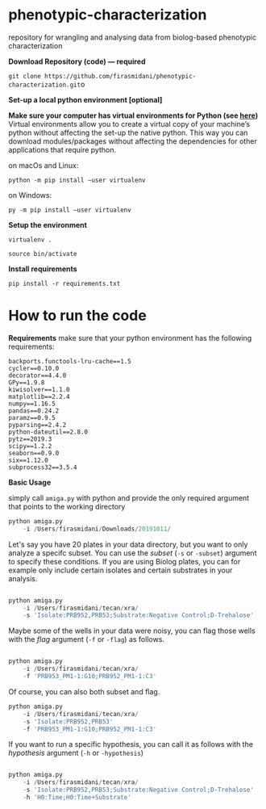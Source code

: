 # phenotypic-characterization

repository for wrangling and analysing data from biolog-based phenotypic characterization


**Download Repository (code) — required**

```git clone https://github.com/firasmidani/phenotypic-characterization.git```o

**Set-up a local python environment [optional]**

**Make sure your computer has virtual environments for Python (see <a href="https://packaging.python.org/guides/installing-using-pip-and-virtual-environments/">here</a>)**
Virtual environments allow you to create a virtual copy of your machine’s python without affecting the set-up the native python. This way you can download modules/packages without affecting the dependencies for other applications that require python.

on macOs and Linux: 

```python -m pip install —user virtualenv```

on Windows: 

```py -m pip install —user virtualenv```

**Setup the environment**

```virtualenv .```


```source bin/activate``` 

**Install requirements**

```pip install -r requirements.txt```

# How to run the code 



**Requirements**
make sure that your python environment has the following requirements:
```
backports.functools-lru-cache==1.5
cycler==0.10.0
decorator==4.4.0
GPy==1.9.8
kiwisolver==1.1.0
matplotlib==2.2.4
numpy==1.16.5
pandas==0.24.2
paramz==0.9.5
pyparsing==2.4.2
python-dateutil==2.8.0
pytz==2019.3
scipy==1.2.2
seaborn==0.9.0
six==1.12.0
subprocess32==3.5.4
```


**Basic Usage**

simply call ```amiga.py``` with python and provide the only required argument  that points to the working directory

```python
python amiga.py 
	-i /Users/firasmidani/Downloads/20191011/ 
```

Let's say you have 20 plates in your data directory, but you want to only analyze a specifc subset. You can use the *subset* (```-s``` or ```-subset```) argument to specify these conditions. If you are using Biolog plates, you can for example only include certain isolates and certain substrates in your analysis.

```python

python amiga.py 
	-i /Users/firasmidani/tecan/xra/ 
	-s 'Isolate:PRB952,PRB53;Substrate:Negative Control;D-Trehalose'
```

Maybe some of the wells in your data were noisy, you can flag those wells with the *flag* argument (```-f``` or ```-flag```) as follows. 

```python

python amiga.py 
	-i /Users/firasmidani/tecan/xra/ 
	-f 'PRB953_PM1-1:G10;PRB952_PM1-1:C3'
```

Of course, you can also both subset and flag.
```python
python amiga.py 
	-i /Users/firasmidani/tecan/xra/ 
	-s 'Isolate:PRB952,PRB53'
	-f 'PRB953_PM1-1:G10;PRB952_PM1-1:C3'
```

If you want to run a specific hypothesis, you can call it as follows with the *hypothesis* argument (```-h``` or ```-hypothesis```)
```python

python amiga.py 
	-i /Users/firasmidani/tecan/xra/ 
	-s 'Isolate:PRB952,PRB53;Substrate:Negative Control;D-Trehalose'
	-h 'H0:Time;H0:Time+Substrate'
```


